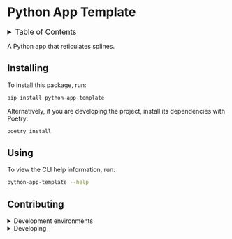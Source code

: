 # Python App Template

<!-- markdownlint-disable no-inline-html -->
<details>
  <summary style="font-size:1.2em;">Table of Contents</summary>
<!-- START doctoc generated TOC please keep comment here to allow auto update -->
<!-- DON'T EDIT THIS SECTION, INSTEAD RE-RUN doctoc TO UPDATE -->

- [Installing](#installing)
- [Using](#using)
- [Contributing](#contributing)

<!-- END doctoc generated TOC please keep comment here to allow auto update -->
</details>
<!-- markdownlint-restore -->

A Python app that reticulates splines.

## Installing

To install this package, run:

```sh
pip install python-app-template
```

Alternatively, if you are developing the project, install its dependencies with Poetry:

```sh
poetry install
```

## Using

To view the CLI help information, run:

```sh
python-app-template --help
```

## Contributing

<!-- markdownlint-disable no-inline-html -->
<details>
<summary>Development environments</summary>

The following development environments are supported:

1. ⭐️ _GitHub Codespaces_: Click on [Open in GitHub Codespaces](https://github.com/codespaces/new/strg-at/template-python) to start developing in your browser.
2. ⭐️ _Poetry_: Clone this repository and run the following from the root of the repository:

    ```sh
    # Install project dependencies
    poetry install

    # Activate the virtual environment
    ./activate.sh

    # Install the pre-commit hooks
    task pre-commit:init
    ```

3. _PyCharm Dev Container_: Clone this repository, open it with PyCharm, [create a Dev Container with Mount Sources](https://www.jetbrains.com/help/pycharm/start-dev-container-inside-ide.html), and [configure an existing Python interpreter](https://www.jetbrains.com/help/pycharm/configuring-python-interpreter.html#widget) at `/opt/venv/bin/python`. <!-- markdownlint-disable-line line-length -->

</details>

<details>
<summary>Developing</summary>

<!-- markdownlint-disable-next-line line-length -->
- This project follows the [Conventional Commits](https://strg-office.atlassian.net/wiki/spaces/TEC/pages/2549743760/GIT+Commit+Guidelines) standard to automate [Semantic Versioning](https://semver.org/) and [Keep A Changelog](https://keepachangelog.com/) with [Commitizen](https://github.com/commitizen-tools/commitizen).
- Run `poe` from within the development environment to print a list of [Poe the Poet](https://github.com/nat-n/poethepoet) tasks available to run on this project.
- Run `poetry add {package}` from within the development environment to install a runtime dependency and add it to `pyproject.toml`. Add `--dev` to install a development dependency.
- Run `poetry update` to upgrade all dependencies to the latest versions allowed by `pyproject.toml`.
- Run `cz bump` to bump the app's version, update the `CHANGELOG.md`, and create a git tag. Then push the changes and the git tag with `git push origin main --tags`.

</details>
<!-- markdownlint-restore -->
